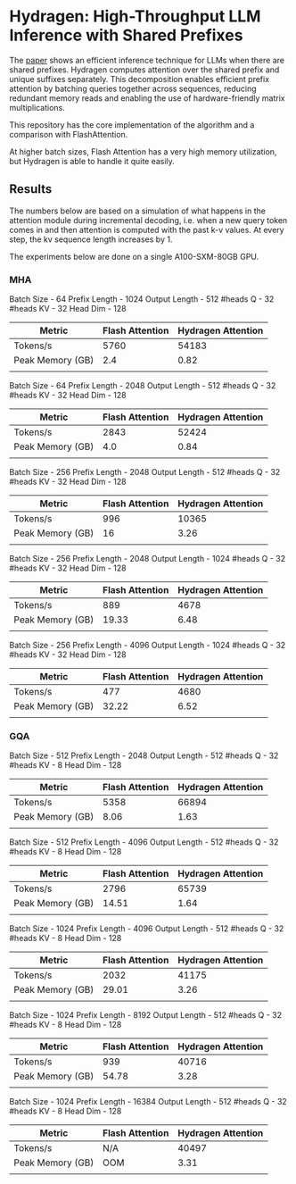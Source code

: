 # Hydragen: High-Throughput LLM Inference with Shared Prefixes

The [paper](https://arxiv.org/abs/2402.05099) shows an efficient inference technique for LLMs when there are shared prefixes. Hydragen computes attention over the shared prefix and unique suffixes separately. This decomposition enables efficient prefix attention by batching queries together across sequences, reducing redundant memory reads and enabling the use of hardware-friendly matrix multiplications.

This repository has the core implementation of the algorithm and a comparison with FlashAttention.

At higher batch sizes, Flash Attention has a very high memory utilization, but Hydragen is able to handle it quite easily. 

## Results

The numbers below are based on a simulation of what happens in the attention module during incremental decoding, i.e. when a new query token comes in and then attention is computed with the past k-v values. At every step, the kv sequence length increases by 1.

The experiments below are done on a single A100-SXM-80GB GPU.

### MHA

Batch Size - 64
Prefix Length - 1024
Output Length - 512
#heads Q - 32
#heads KV - 32
Head Dim - 128

| Metric           | Flash Attention | Hydragen Attention |
|------------------|-----------------|--------------------|
| Tokens/s         | 5760            | 54183              |
| Peak Memory (GB) | 2.4             | 0.82               |
|                  |                 |                    |

Batch Size - 64
Prefix Length - 2048
Output Length - 512
#heads Q - 32
#heads KV - 32
Head Dim - 128

| Metric           | Flash Attention | Hydragen Attention |
|------------------|-----------------|--------------------|
| Tokens/s         | 2843            | 52424              |
| Peak Memory (GB) | 4.0             | 0.84               |
|                  |                 |                    |

Batch Size - 256
Prefix Length - 2048
Output Length - 512
#heads Q - 32
#heads KV - 32
Head Dim - 128

| Metric           | Flash Attention | Hydragen Attention |
|------------------|-----------------|--------------------|
| Tokens/s         | 996             | 10365              |
| Peak Memory (GB) | 16              | 3.26               |
|                  |                 |                    |

Batch Size - 256
Prefix Length - 2048
Output Length - 1024
#heads Q - 32
#heads KV - 32
Head Dim - 128

| Metric           | Flash Attention | Hydragen Attention |
|------------------|-----------------|--------------------|
| Tokens/s         | 889             | 4678               |
| Peak Memory (GB) | 19.33           | 6.48               |
|                  |                 |                    |

Batch Size - 256
Prefix Length - 4096
Output Length - 1024
#heads Q - 32
#heads KV - 32
Head Dim - 128

| Metric           | Flash Attention | Hydragen Attention |
|------------------|-----------------|--------------------|
| Tokens/s         | 477             | 4680               |
| Peak Memory (GB) | 32.22           | 6.52               |
|                  |                 |                    |

### GQA

Batch Size - 512
Prefix Length - 2048
Output Length - 512
#heads Q - 32
#heads KV - 8
Head Dim - 128

| Metric           | Flash Attention | Hydragen Attention |
|------------------|-----------------|--------------------|
| Tokens/s         | 5358            | 66894              |
| Peak Memory (GB) | 8.06            | 1.63               |
|                  |                 |                    |

Batch Size - 512
Prefix Length - 4096
Output Length - 512
#heads Q - 32
#heads KV - 8
Head Dim - 128

| Metric           | Flash Attention | Hydragen Attention |
|------------------|-----------------|--------------------|
| Tokens/s         | 2796            | 65739              |
| Peak Memory (GB) | 14.51           | 1.64               |
|                  |                 |                    |

Batch Size - 1024
Prefix Length - 4096
Output Length - 512
#heads Q - 32
#heads KV - 8
Head Dim - 128

| Metric           | Flash Attention | Hydragen Attention |
|------------------|-----------------|--------------------|
| Tokens/s         | 2032            | 41175              |
| Peak Memory (GB) | 29.01           | 3.26               |
|                  |                 |                    |

Batch Size - 1024
Prefix Length - 8192
Output Length - 512
#heads Q - 32
#heads KV - 8
Head Dim - 128

| Metric           | Flash Attention | Hydragen Attention |
|------------------|-----------------|--------------------|
| Tokens/s         | 939             | 40716              |
| Peak Memory (GB) | 54.78           | 3.28               |
|                  |                 |                    |

Batch Size - 1024
Prefix Length - 16384
Output Length - 512
#heads Q - 32
#heads KV - 8
Head Dim - 128

| Metric           | Flash Attention | Hydragen Attention |
|------------------|-----------------|--------------------|
| Tokens/s         | N/A             | 40497              |
| Peak Memory (GB) | OOM             | 3.31               |
|                  |                 |                    |
